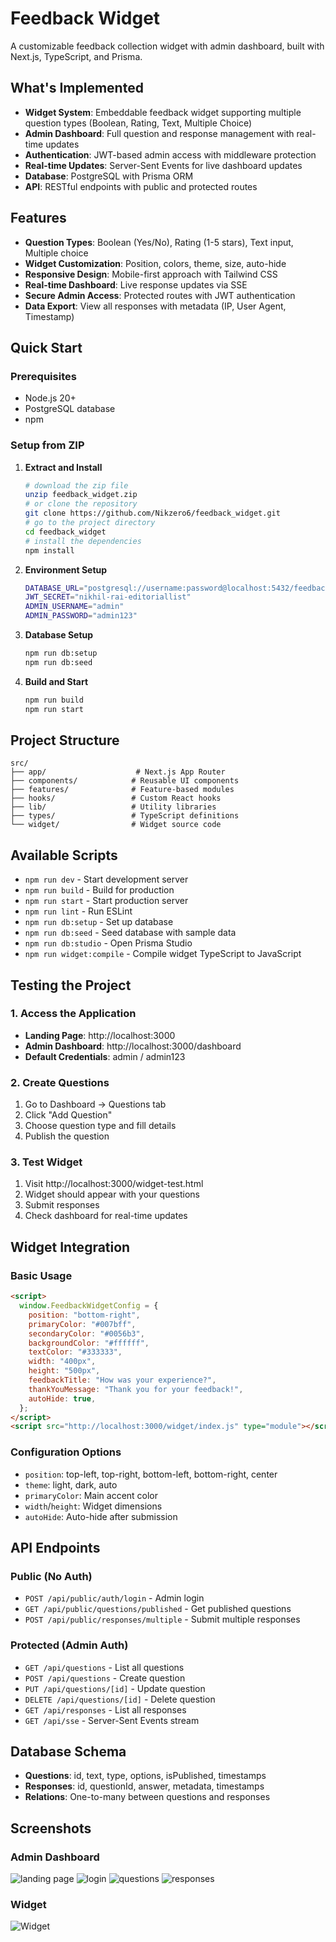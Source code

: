 # Feedback Widget

A customizable feedback collection widget with admin dashboard, built with Next.js, TypeScript, and Prisma.

## What's Implemented

- **Widget System**: Embeddable feedback widget supporting multiple question types (Boolean, Rating, Text, Multiple Choice)
- **Admin Dashboard**: Full question and response management with real-time updates
- **Authentication**: JWT-based admin access with middleware protection
- **Real-time Updates**: Server-Sent Events for live dashboard updates
- **Database**: PostgreSQL with Prisma ORM
- **API**: RESTful endpoints with public and protected routes

## Features

- **Question Types**: Boolean (Yes/No), Rating (1-5 stars), Text input, Multiple choice
- **Widget Customization**: Position, colors, theme, size, auto-hide
- **Responsive Design**: Mobile-first approach with Tailwind CSS
- **Real-time Dashboard**: Live response updates via SSE
- **Secure Admin Access**: Protected routes with JWT authentication
- **Data Export**: View all responses with metadata (IP, User Agent, Timestamp)

## Quick Start

### Prerequisites

- Node.js 20+
- PostgreSQL database
- npm

### Setup from ZIP

1. **Extract and Install**

   ```bash
   # download the zip file
   unzip feedback_widget.zip
   # or clone the repository
   git clone https://github.com/Nikzero6/feedback_widget.git
   # go to the project directory
   cd feedback_widget
   # install the dependencies
   npm install
   ```

2. **Environment Setup**

   ```bash
   DATABASE_URL="postgresql://username:password@localhost:5432/feedback_widget"
   JWT_SECRET="nikhil-rai-editoriallist"
   ADMIN_USERNAME="admin"
   ADMIN_PASSWORD="admin123"
   ```

3. **Database Setup**

   ```bash
   npm run db:setup
   npm run db:seed
   ```

4. **Build and Start**

   ```bash
   npm run build
   npm run start
   ```

## Project Structure

```
src/
├── app/                    # Next.js App Router
├── components/            # Reusable UI components
├── features/              # Feature-based modules
├── hooks/                 # Custom React hooks
├── lib/                   # Utility libraries
├── types/                 # TypeScript definitions
└── widget/                # Widget source code
```

## Available Scripts

- `npm run dev` - Start development server
- `npm run build` - Build for production
- `npm run start` - Start production server
- `npm run lint` - Run ESLint
- `npm run db:setup` - Set up database
- `npm run db:seed` - Seed database with sample data
- `npm run db:studio` - Open Prisma Studio
- `npm run widget:compile` - Compile widget TypeScript to JavaScript

## Testing the Project

### 1. Access the Application

- **Landing Page**: http://localhost:3000
- **Admin Dashboard**: http://localhost:3000/dashboard
- **Default Credentials**: admin / admin123

### 2. Create Questions

1. Go to Dashboard → Questions tab
2. Click "Add Question"
3. Choose question type and fill details
4. Publish the question

### 3. Test Widget

1. Visit http://localhost:3000/widget-test.html
2. Widget should appear with your questions
3. Submit responses
4. Check dashboard for real-time updates

## Widget Integration

### Basic Usage

```html
<script>
  window.FeedbackWidgetConfig = {
    position: "bottom-right",
    primaryColor: "#007bff",
    secondaryColor: "#0056b3",
    backgroundColor: "#ffffff",
    textColor: "#333333",
    width: "400px",
    height: "500px",
    feedbackTitle: "How was your experience?",
    thankYouMessage: "Thank you for your feedback!",
    autoHide: true,
  };
</script>
<script src="http://localhost:3000/widget/index.js" type="module"></script>
```

### Configuration Options

- `position`: top-left, top-right, bottom-left, bottom-right, center
- `theme`: light, dark, auto
- `primaryColor`: Main accent color
- `width`/`height`: Widget dimensions
- `autoHide`: Auto-hide after submission

## API Endpoints

### Public (No Auth)

- `POST /api/public/auth/login` - Admin login
- `GET /api/public/questions/published` - Get published questions
- `POST /api/public/responses/multiple` - Submit multiple responses

### Protected (Admin Auth)

- `GET /api/questions` - List all questions
- `POST /api/questions` - Create question
- `PUT /api/questions/[id]` - Update question
- `DELETE /api/questions/[id]` - Delete question
- `GET /api/responses` - List all responses
- `GET /api/sse` - Server-Sent Events stream

## Database Schema

- **Questions**: id, text, type, options, isPublished, timestamps
- **Responses**: id, questionId, answer, metadata, timestamps
- **Relations**: One-to-many between questions and responses

## Screenshots

### Admin Dashboard

![landing page](./screenshots/landing.png)
![login](./screenshots/login.png)
![questions](./screenshots/questions.png)
![responses](./screenshots/responses.png)

### Widget

![Widget](./screenshots/widget.png)
